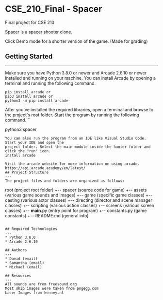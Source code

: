 # CSE_210_Final - Spacer
Final project for CSE 210

Spacer is a spacer shooter clone.

Click Demo mode for a shorter version of the game. (Made for grading)

## Getting Started
---
Make sure you have Python 3.8.0 or newer and Arcade 2.6.10 or newer installed and running on your machine. You can install Arcade by opening a terminal and running the following command.
```
pip install arcade or 
pip3 install arcade or
python3 -m pip install arcade
```
After you've installed the required libraries, open a terminal and browse to the project's root folder. Start the program by running the following command.```

python3 spacer
```
You can also run the program from an IDE like Visual Studio Code. Start your IDE and open the 
project folder. Select the main module inside the hunter folder and click the "run" icon.
install arcade

Visit the arcade website for more information on using arcade. https://api.arcade.academy/en/latest/
## Project Structure
---
The project files and folders are organized as follows:
```
root                    (project root folder)
+-- spacer             (source code for game)
  +-- assets            (various game sounds and images)
  +-- game              (specific game classes)
    +-- casting         (various actor classes)
    +-- directing       (director and scene manager classes)
    +-- scripting       (various action classes)
    +-- screens        (various screen classes)
  +-- __main__.py       (entry point for program)
  +-- constants.py      (game constants)
+-- README.md           (general info)
```

## Required Technologies
---
* Python 3.8.0
* Arcade 2.6.10

## Authors
---
* David (email)
* Samantha (email)
* Michael (email)

## Resources
---
All sounds are from freesound.org
Most ship images were taken from pngegg.com
Laser Images from kenney.nl